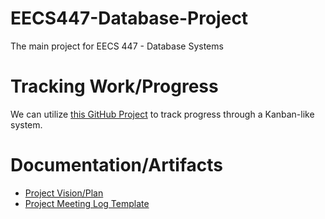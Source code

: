 # EECS447-Database-Project
The main project for EECS 447 - Database Systems

# Tracking Work/Progress
We can utilize [this GitHub Project](https://github.com/users/m-riley04/projects/16) to track progress through a Kanban-like system.

# Documentation/Artifacts
- [Project Vision/Plan](https://1drv.ms/w/s!ApQISDAHLOcVwKsIYyLrvKcnXadYKg?e=114UWp)
- [Project Meeting Log Template](https://1drv.ms/w/s!ApQISDAHLOcVwKsKk31esBxjvL4JAQ?e=zdElEr)

